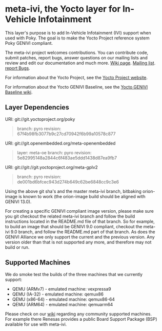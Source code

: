 meta-ivi, the Yocto layer for In-Vehicle Infotainment
=====================================================

This layer's purpose is to add In-Vehicle Infotainment (IVI) support when
used with Poky.  The goal is to make the Yocto Project reference system
Poky GENIVI compliant.

The meta-ivi project welcomes contributions. You can contribute code,
submit patches, report bugs, answer questions on our mailing lists and
review and edit our documentation and much more.
[Wiki page](https://at.projects.genivi.org/wiki/display/PROJ/meta-ivi).
[Mailing list](https://lists.genivi.org/mailman/listinfo/genivi-meta-ivi).
[report Bugs](https://at.projects.genivi.org/jira/projects/BASE/).

For information about the Yocto Project, see the
[Yocto Project website](https://www.yoctoproject.org).  

For information about the Yocto GENIVI Baseline, see the
[Yocto GENIVI Baseline wiki](https://at.projects.genivi.org/wiki/display/PROJ/GENIVI+Baselines). 

Layer Dependencies
------------------

URI: git://git.yoctoproject.org/poky
> branch:   pyro
> revision: 67f4b98fb3077b9c27cd70942f6b99a10578c877

URI: git://git.openembedded.org/meta-openembedded
> layer:    meta-oe
> branch:   pyro
> revision: 5e82995148a2844c6f483ae5ddd1438d87ea9fb7

URI: git://git://git.yoctoproject.org/meta-gplv2
> branch:   pyro
> revision: de001bd6bfcec943d274b649c62be6848cc9c3e6

Using the above git sha's and the master meta-ivi branch,
 bitbaking orion-image is known to work
 (the orion-image build should be aligned with GENIVI 13.0).

For creating a specific GENIVI compliant image version, please make sure you
git checkout the related meta-ivi branch and follow the build instructions
located in the README.md file of that branch.  So for example, to build
an image that should be GENIVI 9.0 compliant, checkout the meta-ivi 9.0 branch,
and follow the README.md part of that branch.  As does the GENIVI Alliance
we only support the current and the previous version.  Any version older
than that is not supported any more, and therefore may not build or run.

Supported Machines
------------------

We do smoke test the builds of the three machines that we currently support:

* QEMU (ARMv7) - emulated machine: vexpressa9
* QEMU (IA-32) - emulated machine: qemux86
* QEMU (x86-64) - emulated machine: qemux86-64
* QEMU (ARM64) - emulated machine: qemuarm64

Please check on our [wiki](https://at.projects.genivi.org/wiki/display/PROJ/meta-ivi)
regarding any community supported machines.
For example there Renesas provides a public Board Support Package (BSP)
available for use with meta-ivi.
